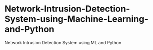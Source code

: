 # Network-Intrusion-Detection-System-using-Machine-Learning-and-Python
Network Intrusion Detection System using ML and Python
